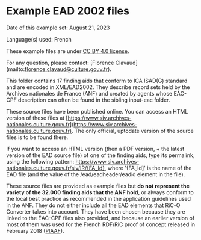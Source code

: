 # Example EAD 2002 files

Date of this example set: August 21, 2023

Language(s) used: French

These example files are under [CC BY 4.0 license](https://creativecommons.org/licenses/by/4.0/).

For any question, please contact: [Florence Clavaud] (mailto:florence.clavaud@culture.gouv.fr).

This folder contains 17 finding aids that conform to ICA ISAD(G) standard and are encoded in XML/EAD2002. They describe record sets held by the Archives nationales de France (ANF) and created by agents whose EAC-CPF description can often be found in the sibling input-eac folder.

These source files have been published online. You can access an HTML version of these files at [https://www.siv.archives-nationales.culture.gouv.fr](https://www.siv.archives-nationales.culture.gouv.fr). The only official, uptodate version of the source files is to be found there.

If you want to access an HTML version (then a PDF version, + the latest version of the EAD source file) of one of the finding aids, type its permalink, using the following pattern: https://www.siv.archives-nationales.culture.gouv.fr/siv/IR/{FA_Id}, where '{FA_Id]' is the name of the EAD file (and the value of the /ead/eadheader/eadid element in the file).

These source files are provided as example files but __do not represent the variety of the 32.000 finding aids that the ANF hold__, or always conform to the local best practice as recommended in the application guidelines used in the ANF. They do not either include all the EAD elements that RiC-O Converter takes into account. They have been chosen because they are linked to the EAC-CPF files also provided, and because an earlier version of most of them was used for the French RDF/RiC proof of concept released in February 2018 ([PIAAF](https://piaaf.demo.logilab.fr)).
